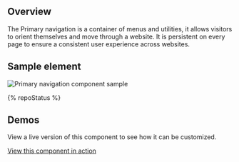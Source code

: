 ## Overview

The Primary navigation is a container of menus and utilities, it allows 
visitors to orient themselves and move through a website. It is persistent on 
every page to ensure a consistent user experience across websites.


## Sample element

<uxdot-example width-adjustment="1000px" variant="full" alignment="left" no-border>
  <img src="{{ './primary-nav-example.png' | url }}" alt="Primary navigation component sample">
</uxdot-example>


{% repoStatus %}


## Demos
View a live version of this component to see how it can be customized.

<rh-cta><a href="https://codepen.io/heyMP/pen/gOoYXov">View this component in action</rh-cta>



